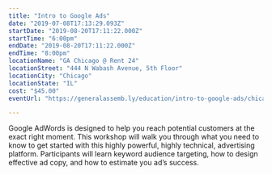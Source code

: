```yaml
---
title: "Intro to Google Ads"
date: "2019-07-08T17:13:29.093Z"
startDate: "2019-08-20T17:11:22.000Z"
startTime: "6:00pm"
endDate: "2019-08-20T17:11:22.000Z"
endTime: "8:00pm"
locationName: "GA Chicago @ Rent 24"
locationStreet: "444 N Wabash Avenue, 5th Floor"
locationCity: "Chicago"
locationState: "IL"
cost: "$45.00"
eventUrl: "https://generalassemb.ly/education/intro-to-google-ads/chicago/78011"

---
```


Google AdWords is designed to help you reach potential customers at the exact right moment. This workshop will walk you through what you need to know to get started with this highly powerful, highly technical, advertising platform. Participants will learn keyword audience targeting, how to design effective ad copy, and how to estimate you ad’s success.


